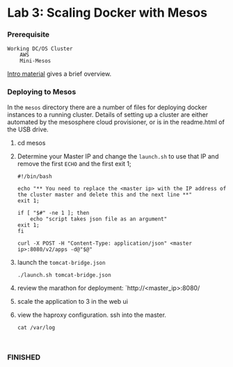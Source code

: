 # Lab 3: Scaling Docker with Mesos

### Prerequisite
	Working DC/OS Cluster
		AWS
		Mini-Mesos

[Intro material](https://github.com/mesosphere/velocity-training/tree/master/velocity-training/mesos-marathon) gives a brief overview.

### Deploying to Mesos

In the `mesos` directory there are a number of files for deploying docker instances to a running cluster.  Details of setting up a cluster are either automated by the mesosphere cloud provisioner, or is in the readme.html of the USB drive.

1. cd mesos
2. Determine your Master IP and change the `launch.sh` to use that IP and remove the first `ECHO` and the first exit 1;

	```
	#!/bin/bash

	echo "** You need to replace the <master ip> with the IP address of the cluster master and delete this and the next line **"
	exit 1;

	if [ "$#" -ne 1 ]; then
    	echo "script takes json file as an argument"
	exit 1;
	fi

	curl -X POST -H "Content-Type: application/json" <master ip>:8080/v2/apps -d@"$@"
	```
3. launch the `tomcat-bridge.json`

	```
	./launch.sh tomcat-bridge.json
	```

4. review the marathon for deployment: `http://<master_ip>:8080/
5. scale the application to 3 in the web ui
6. view the haproxy configuration.  ssh into the master.

	```
	cat /var/log



### FINISHED
